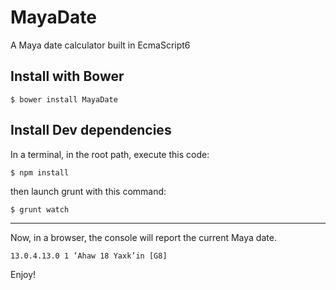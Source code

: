 # MayaDate
A Maya date calculator built in EcmaScript6


## Install with Bower
``` shell
$ bower install MayaDate
```

## Install Dev dependencies
In a terminal, in the root path, execute this code:
``` shell
$ npm install
```
then launch grunt with this command:
``` shell
$ grunt watch
```
----

Now, in a browser, the console will report the current Maya date.
``` text
13.0.4.13.0 1 ’Ahaw 18 Yaxk’in [G8]
```

Enjoy!

